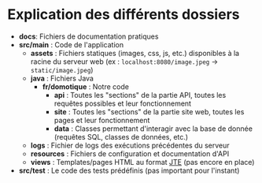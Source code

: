 # Explication des différents dossiers

- **docs**: Fichiers de documentation pratiques
- **src/main** : Code de l'application
  - **assets** : Fichiers statiques (images, css, js, etc.) disponibles à la racine du serveur web (ex : `localhost:8080/image.jpeg` -> `static/image.jpeg`)
  - **java** : Fichiers Java
    - **fr/domotique** : Notre code
      - **api** : Toutes les "sections" de la partie API, toutes les requêtes possibles et leur fonctionnement
      - **site** : Toutes les "sections" de la partie site web, toutes les pages et leur fonctionnement
      - **data** : Classes permettant d'interagir avec la base de donnée (requêtes SQL, classes de données, etc.)
  - **logs** : Fichier de logs des exécutions précédentes du serveur
  - **resources** : Fichiers de configuration et documentation d'API
  - **views** : Templates/pages HTML au format [JTE](https://jte.gg/syntax) (pas encore en place)
- **src/test** : Le code des tests prédéfinis (pas important pour l'instant)